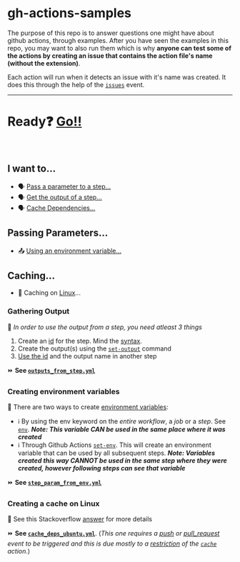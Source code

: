 # gh-actions-samples

The purpose of this repo is to answer questions one might have about github actions, through examples. After you have seen the examples in this repo, you may want to also run them which is why **anyone can test some of the actions by creating an issue that contains the action file's name (without the extension)**.

Each action will run when it detects an issue with it's name was created. It does this through the help of the [`issues`](https://help.github.com/en/actions/automating-your-workflow-with-github-actions/events-that-trigger-workflows#issues-event-issues) event.

---

# Ready:question: [Go:bangbang:](#i-want-to)
<br/>

## I want to...
- :speaking_head: [Pass a parameter to a step...](#passing-parameters)
- :speaking_head: [Get the output of a step...](#gathering-output)
- :speaking_head: [Cache Dependencies...](#caching)

## Passing Parameters...
- :outbox_tray: [Using an environment variable...](https://github.com/smac89/gh-actions-samples#creating-environment-variables)

## Caching...
- :open_file_folder: Caching on [Linux](#creating-a-cache-on-linux)...

### Gathering Output
:speech_balloon: _In order to use the output from a step, you need atleast 3 things_
1. Create an [id](https://help.github.com/en/actions/automating-your-workflow-with-github-actions/workflow-syntax-for-github-actions#jobsjob_idstepsid) for the step. Mind the [syntax](https://help.github.com/en/actions/automating-your-workflow-with-github-actions/metadata-syntax-for-github-actions#outputsoutput_id).
2. Create the output(s) using the [`set-output`](https://help.github.com/en/actions/automating-your-workflow-with-github-actions/development-tools-for-github-actions#set-an-output-parameter-set-output) command
3. [Use the id](https://help.github.com/en/actions/automating-your-workflow-with-github-actions/contexts-and-expression-syntax-for-github-actions#steps-context) and the output name in another step

:fast_forward: **See [`outputs_from_step.yml`](https://github.com/smac89/gh-actions-samples/blob/7f2c8c62158a5eeb7df4e187d9d3af3950185276/.github/workflows/outputs_from_step.yml#L20)**

### Creating environment variables
:speech_balloon: There are two ways to create [environment variables](https://help.github.com/en/actions/automating-your-workflow-with-github-actions/using-environment-variables#about-environment-variables):

- :information_source: By using the env keyword on the _entire workflow_, a _job_ or a _step_. See [`env`](https://help.github.com/en/actions/automating-your-workflow-with-github-actions/workflow-syntax-for-github-actions#env). ***Note: This variable CAN be used in the same place where it was created***
- :information_source: Through Github Actions [`set-env`](https://help.github.com/en/actions/automating-your-workflow-with-github-actions/development-tools-for-github-actions#set-an-environment-variable-set-env). This will create an environment variable that can be used by all subsequent steps. ***Note: Variables created this way CANNOT be used in the same step where they were created, however following steps can see that variable***

:fast_forward: **See [`step_param_from_env.yml`](https://github.com/smac89/gh-actions-samples/blob/898cfc848d9a0aa073416ea615ce880ed7488c0e/.github/workflows/step_param_from_env.yml#L17)**

### Creating a cache on Linux
:speech_balloon: See this Stackoverflow [answer](https://stackoverflow.com/a/59277514/2089675) for more details

:fast_forward: **See [`cache_deps_ubuntu.yml`](https://github.com/smac89/gh-actions-samples/blob/a6a2d00e6ecfea7363eed637d04990efb759aaeb/.github/workflows/cache_deps_ubuntu.yml)**. (_This one requires a [push](https://help.github.com/en/actions/automating-your-workflow-with-github-actions/events-that-trigger-workflows#push-event-push) or [pull_request](https://help.github.com/en/actions/automating-your-workflow-with-github-actions/events-that-trigger-workflows#pull-request-event-pull_request) event to be triggered and this is due mostly to a [restriction](https://help.github.com/en/actions/automating-your-workflow-with-github-actions/caching-dependencies-to-speed-up-workflows#restrictions-for-accessing-a-cache) of the [`cache`](https://github.com/actions/cache) action_.)
